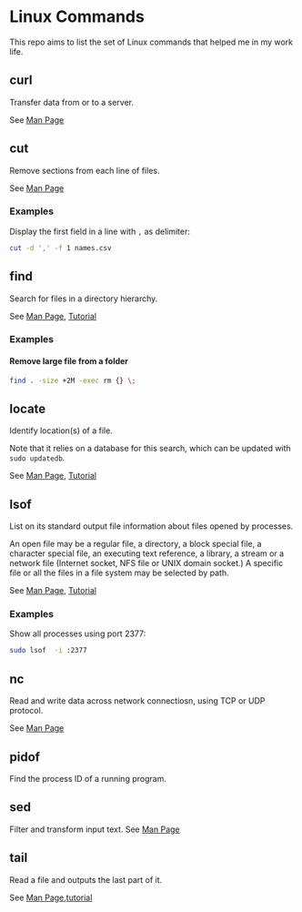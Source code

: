 # Linux Commands
This repo aims to list the set of Linux commands that helped me in my work life.

## curl
Transfer data from or to a server.

See [Man Page](https://linux.die.net/man/1/curl)

## cut
Remove sections from each line of files.

See [Man Page](http://man7.org/linux/man-pages/man1/cut.1.html)

### Examples
Display the first field in a line with `,` as delimiter:
```bash
cut -d ',' -f 1 names.csv
```

## find
Search for files in a directory hierarchy.

See [Man Page](http://man7.org/linux/man-pages/man1/find.1.html), [Tutorial](https://www.lifewire.com/uses-of-linux-command-find-2201100)


### Examples
#### Remove large file from a folder
```bash
find . -size +2M -exec rm {} \;
```

## locate
Identify location(s) of a file. 

Note that it relies on a database for this search, which can be updated with 
`sudo updatedb`.


See [Man Page](http://man7.org/linux/man-pages/man1/locate.1.html), [Tutorial](https://www.howtoforge.com/linux-locate-command/)


## lsof
List on its standard output file information about files opened by processes. 

An open file may be a regular file, a directory, a block special file, a character special file, an executing text reference, a library, a stream or a network file (Internet socket, NFS file or UNIX domain socket.) A specific file or all the files in a file system may be selected by path.

See [Man Page](https://linux.die.net/man/8/lsof), [Tutorial](https://www.howtoforge.com/linux-lsof-command/)

### Examples
Show all processes using port 2377:
```bash
sudo lsof  -i :2377
```

## nc
Read and write data across network connectiosn, using TCP or UDP protocol.

See [Man Page](https://www.commandlinux.com/man-page/man1/nc.1.html)

## pidof
Find the process ID of a running program.


## sed
Filter and transform input text.
See [Man Page](https://linux.die.net/man/1/sed)

## tail
Read a file and outputs the last part of it.

See [Man Page](http://man7.org/linux/man-pages/man1/tail.1.html),[tutorial](https://www.computerhope.com/unix/utail.htm)



